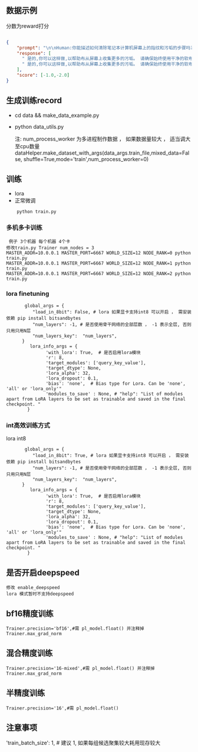 ## 数据示例
  分数为reward打分
```json

{
	"prompt": "\n\nHuman:你能描述如何清除笔记本计算机屏幕上的指纹和污垢的步骤吗?\n\nAssistant:是的,也许。为了清洁你的屏幕,你首先需要使用微纤维布或软溼布,轻轻地擦拭屏幕表面。接下来,你会想抓住一个软,无毛巾,微纤维清洁布,轻轻地擦回屏幕上去除指纹和污垢。\n\nHuman:我可以将伊索普罗素酒精喷射到布上,并以这种方式清洗它吗?\n\nAssistant:",
	"response": [
      " 是的,你可以这样做,以帮助布从屏幕上收集更多的污垢。 请确保始终使用干净的软布,而不是一块粗糙的、粗糙的或结构化的材料,并确保它是无毛布的。",
      " 是的,你可以这样做,以帮助布从屏幕上收集更多的污垢。 请确保始终使用干净的软布,而不是一块粗糙的、粗糙的或结构化的材料,并确保它是无毛布的。",
    ],
	"score": [-1.0,-2.0]
}


```
    



## 生成训练record
   
- cd data && make_data_example.py 
- python data_utils.py
    
    注:
    num_process_worker 为多进程制作数据 ， 如果数据量较大 ， 适当调大至cpu数量
    dataHelper.make_dataset_with_args(data_args.train_file,mixed_data=False, shuffle=True,mode='train',num_process_worker=0)





## 训练
- lora
- 正常微调
```text
    python train.py
```


### 多机多卡训练
```text
 例子 3个机器 每个机器 4个卡
修改train.py Trainer num_nodes = 3
MASTER_ADDR=10.0.0.1 MASTER_PORT=6667 WORLD_SIZE=12 NODE_RANK=0 python train.py 
MASTER_ADDR=10.0.0.1 MASTER_PORT=6667 WORLD_SIZE=12 NODE_RANK=1 python train.py 
MASTER_ADDR=10.0.0.1 MASTER_PORT=6667 WORLD_SIZE=12 NODE_RANK=2 python train.py 
```


### lora finetuning
```text
       global_args = {
          "load_in_8bit": False, # lora 如果显卡支持int8 可以开启 ， 需安装依赖 pip install bitsandbytes
          "num_layers": -1, # 是否使用骨干网络的全部层数 ， -1 表示全层, 否则只用只用N层
          "num_layers_key":  "num_layers",
      }
         lora_info_args = {
               'with_lora': True,  # 是否启用lora模块
               'r': 8,
               'target_modules': ['query_key_value'],
               'target_dtype': None,
               'lora_alpha': 32,
               'lora_dropout': 0.1,
               'bias': 'none',  # Bias type for Lora. Can be 'none', 'all' or 'lora_only'"
               'modules_to_save' : None, # "help": "List of modules apart from LoRA layers to be set as trainable and saved in the final checkpoint. "
        }
```


### int高效训练方式
   lora int8   
```text
       global_args = {
          "load_in_8bit": True, # lora 如果显卡支持int8 可以开启 ， 需安装依赖 pip install bitsandbytes
          "num_layers": -1, # 是否使用骨干网络的全部层数 ， -1 表示全层, 否则只用只用N层
          "num_layers_key":  "num_layers",
      }
         lora_info_args = {
               'with_lora': True,  # 是否启用lora模块
               'r': 8,
               'target_modules': ['query_key_value'],
               'target_dtype': None,
               'lora_alpha': 32,
               'lora_dropout': 0.1,
               'bias': 'none',  # Bias type for Lora. Can be 'none', 'all' or 'lora_only'"
               'modules_to_save' : None, # "help": "List of modules apart from LoRA layers to be set as trainable and saved in the final checkpoint. "
        }
```

## 是否开启deepspeed
    修改 enable_deepspeed 
    lora 模式暂时不支持deepspeed


## bf16精度训练
    Trainer.precision='bf16',#需 pl_model.float() 并注释掉 Trainer.max_grad_norm

## 混合精度训练
    Trainer.precision='16-mixed',#需 pl_model.float() 并注释掉 Trainer.max_grad_norm

## 半精度训练
    Trainer.precision='16',#需 pl_model.float()

## 注意事项

  'train_batch_size': 1, # 建议 1, 如果每组候选聚集较大耗用现存较大